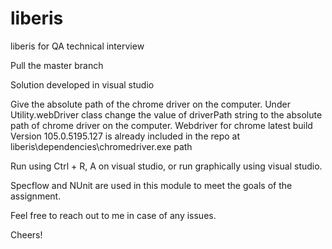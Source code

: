 # liberis
liberis for QA technical interview

Pull the master branch

Solution developed in visual studio

Give the absolute path of the chrome driver on the computer. Under Utility.webDriver class change the value of driverPath string to the absolute path of chrome driver on the computer.
Webdriver for chrome latest build Version 105.0.5195.127 is already included in the repo at liberis\dependencies\chromedriver.exe path

Run using Ctrl + R, A on visual studio, or run graphically using visual studio.

Specflow and NUnit are used in this module to meet the goals of the assignment.

Feel free to reach out to me in case of any issues.

Cheers!
